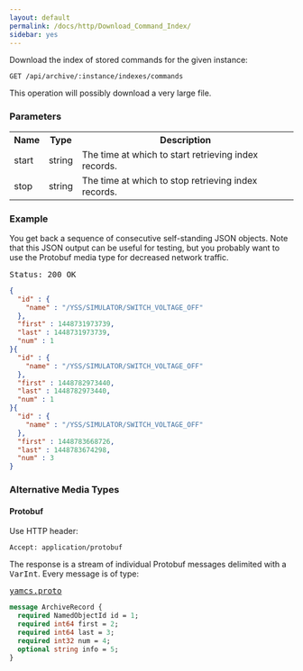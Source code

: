 ```yaml
---
layout: default
permalink: /docs/http/Download_Command_Index/
sidebar: yes
---
```


Download the index of stored commands for the given instance:

    GET /api/archive/:instance/indexes/commands

<div class="hint">
This operation will possibly download a very large file.
</div>

### Parameters

<table class="inline">
  <tr>
    <th>Name</th>
    <th>Type</th>
    <th>Description</th>
  </tr>
  <tr>
    <td class="code">start</td>
    <td class="code">string</td>
    <td>The time at which to start retrieving index records.</td>
  </tr>
  <tr>
    <td class="code">stop</td>
    <td class="code">string</td>
    <td>The time at which to stop retrieving index records.</td> 
  </tr>
</table>
    
### Example

You get back a sequence of consecutive self-standing JSON objects. Note that this JSON output can be useful for testing, but you probably want to use the Protobuf media type for decreased network traffic.

<pre class="header">
Status: 200 OK
</pre>

```json
{
  "id" : {
    "name" : "/YSS/SIMULATOR/SWITCH_VOLTAGE_OFF"
  },
  "first" : 1448731973739,
  "last" : 1448731973739,
  "num" : 1
}{
  "id" : {
    "name" : "/YSS/SIMULATOR/SWITCH_VOLTAGE_OFF"
  },
  "first" : 1448782973440,
  "last" : 1448782973440,
  "num" : 1
}{
  "id" : {
    "name" : "/YSS/SIMULATOR/SWITCH_VOLTAGE_OFF"
  },
  "first" : 1448783668726,
  "last" : 1448783674298,
  "num" : 3
}
```

### Alternative Media Types

#### Protobuf

Use HTTP header:

    Accept: application/protobuf

The response is a stream of individual Protobuf messages delimited with a <tt>VarInt</tt>. Every message is of type:

<pre class="r header"><a href="/docs/http/yamcs.proto/">yamcs.proto</a></pre>
```proto
message ArchiveRecord {
  required NamedObjectId id = 1;
  required int64 first = 2;
  required int64 last = 3;
  required int32 num = 4;
  optional string info = 5;
}
```
